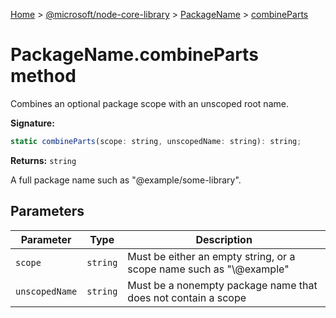 [Home](./index) &gt; [@microsoft/node-core-library](./node-core-library.md) &gt; [PackageName](./node-core-library.packagename.md) &gt; [combineParts](./node-core-library.packagename.combineparts.md)

# PackageName.combineParts method

Combines an optional package scope with an unscoped root name.

**Signature:**
```javascript
static combineParts(scope: string, unscopedName: string): string;
```
**Returns:** `string`

A full package name such as "@example/some-library".

## Parameters

|  Parameter | Type | Description |
|  --- | --- | --- |
|  `scope` | `string` | Must be either an empty string, or a scope name such as "\\@example" |
|  `unscopedName` | `string` | Must be a nonempty package name that does not contain a scope |

